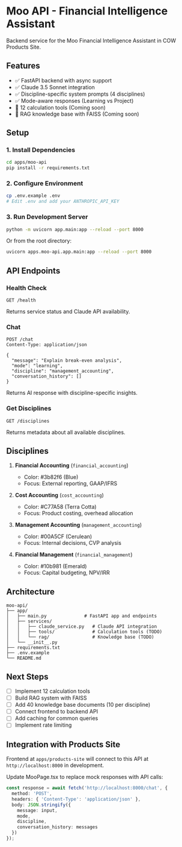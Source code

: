 # Moo API - Financial Intelligence Assistant

Backend service for the Moo Financial Intelligence Assistant in COW Products Site.

## Features

- ✅ FastAPI backend with async support
- ✅ Claude 3.5 Sonnet integration
- ✅ Discipline-specific system prompts (4 disciplines)
- ✅ Mode-aware responses (Learning vs Project)
- 🚧 12 calculation tools (Coming soon)
- 🚧 RAG knowledge base with FAISS (Coming soon)

## Setup

### 1. Install Dependencies

```bash
cd apps/moo-api
pip install -r requirements.txt
```

### 2. Configure Environment

```bash
cp .env.example .env
# Edit .env and add your ANTHROPIC_API_KEY
```

### 3. Run Development Server

```bash
python -m uvicorn app.main:app --reload --port 8000
```

Or from the root directory:

```bash
uvicorn apps.moo-api.app.main:app --reload --port 8000
```

## API Endpoints

### Health Check
```
GET /health
```

Returns service status and Claude API availability.

### Chat
```
POST /chat
Content-Type: application/json

{
  "message": "Explain break-even analysis",
  "mode": "learning",
  "discipline": "management_accounting",
  "conversation_history": []
}
```

Returns AI response with discipline-specific insights.

### Get Disciplines
```
GET /disciplines
```

Returns metadata about all available disciplines.

## Disciplines

1. **Financial Accounting** (`financial_accounting`)
   - Color: #3b82f6 (Blue)
   - Focus: External reporting, GAAP/IFRS

2. **Cost Accounting** (`cost_accounting`)
   - Color: #C77A58 (Terra Cotta)
   - Focus: Product costing, overhead allocation

3. **Management Accounting** (`management_accounting`)
   - Color: #00A5CF (Cerulean)
   - Focus: Internal decisions, CVP analysis

4. **Financial Management** (`financial_management`)
   - Color: #10b981 (Emerald)
   - Focus: Capital budgeting, NPV/IRR

## Architecture

```
moo-api/
├── app/
│   ├── main.py              # FastAPI app and endpoints
│   ├── services/
│   │   ├── claude_service.py   # Claude API integration
│   │   ├── tools/              # Calculation tools (TODO)
│   │   └── rag/                # Knowledge base (TODO)
│   └── __init__.py
├── requirements.txt
├── .env.example
└── README.md
```

## Next Steps

- [ ] Implement 12 calculation tools
- [ ] Build RAG system with FAISS
- [ ] Add 40 knowledge base documents (10 per discipline)
- [ ] Connect frontend to backend API
- [ ] Add caching for common queries
- [ ] Implement rate limiting

## Integration with Products Site

Frontend at `apps/products-site` will connect to this API at `http://localhost:8000` in development.

Update MooPage.tsx to replace mock responses with API calls:

```typescript
const response = await fetch('http://localhost:8000/chat', {
  method: 'POST',
  headers: { 'Content-Type': 'application/json' },
  body: JSON.stringify({
    message: input,
    mode,
    discipline,
    conversation_history: messages
  })
});
```
